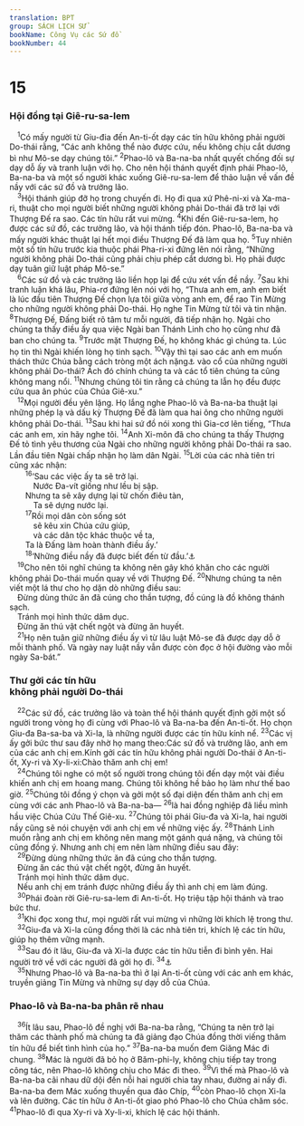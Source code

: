 ```yaml
---
translation: BPT
group: SÁCH LỊCH SỬ
bookName: Công Vụ các Sứ đồ 
bookNumber: 44
---
```


<div class="title"><h1>15</h1><h3>Hội đồng tại Giê-ru-sa-lem</h3></div>
<span class="verse cong_15_1"> <sup>1</sup>Có mấy người từ Giu-đia đến An-ti-ốt dạy các tín hữu không phải người Do-thái rằng, “Các anh không thể nào được cứu, nếu không chịu cắt dương bì như Mô-se dạy chúng tôi.”</span>
<span class="verse cong_15_2"><sup>2</sup>Phao-lô và Ba-na-ba nhất quyết chống đối sự dạy dỗ ấy và tranh luận với họ. Cho nên hội thánh quyết định phái Phao-lô, Ba-na-ba và một số người khác xuống Giê-ru-sa-lem để thảo luận về vấn đề nầy với các sứ đồ và trưởng lão.<br/></span>
<span class="verse cong_15_3"> <sup>3</sup>Hội thánh giúp đỡ họ trong chuyến đi. Họ đi qua xứ Phê-ni-xi và Xa-ma-ri, thuật cho mọi người biết những người không phải Do-thái đã trở lại với Thượng Đế ra sao. Các tín hữu rất vui mừng.</span>
<span class="verse cong_15_4"><sup>4</sup>Khi đến Giê-ru-sa-lem, họ được các sứ đồ, các trưởng lão, và hội thánh tiếp đón. Phao-lô, Ba-na-ba và mấy người khác thuật lại hết mọi điều Thượng Đế đã làm qua họ.</span>
<span class="verse cong_15_5"><sup>5</sup>Tuy nhiên một số tín hữu trước kia thuộc phái Pha-ri-xi đứng lên nói rằng, “Những người không phải Do-thái cũng phải chịu phép cắt dương bì. Họ phải được dạy tuân giữ luật pháp Mô-se.”<br/></span>
<span class="verse cong_15_6"> <sup>6</sup>Các sứ đồ và các trưởng lão liền họp lại để cứu xét vấn đề nầy.</span>
<span class="verse cong_15_7"><sup>7</sup>Sau khi tranh luận khá lâu, Phia-rơ đứng lên nói với họ, “Thưa anh em, anh em biết là lúc đầu tiên Thượng Đế chọn lựa tôi giữa vòng anh em, để rao Tin Mừng cho những người không phải Do-thái. Họ nghe Tin Mừng từ tôi và tin nhận.</span>
<span class="verse cong_15_8"><sup>8</sup>Thượng Đế, Đấng biết rõ tâm tư mỗi người, đã tiếp nhận họ. Ngài cho chúng ta thấy điều ấy qua việc Ngài ban Thánh Linh cho họ cũng như đã ban cho chúng ta.</span>
<span class="verse cong_15_9"><sup>9</sup>Trước mặt Thượng Đế, họ không khác gì chúng ta. Lúc họ tin thì Ngài khiến lòng họ tinh sạch.</span>
<span class="verse cong_15_10"><sup>10</sup>Vậy thì tại sao các anh em muốn thách thức Chúa bằng cách tròng một ách nặng<a data-toggle="tooltip" data-placement="bottom" title="Hay “gánh nặng” nghĩa là luật lệ Do-thái. Một số người Do-thái tìm cách buộc nhưng tín hữu không phải Do-thái tuân theo luật lệ của họ.">⚓</a> vào cổ của những người không phải Do-thái? Ách đó chính chúng ta và các tổ tiên chúng ta cũng không mang nổi.</span>
<span class="verse cong_15_11"><sup>11</sup>Nhưng chúng tôi tin rằng cả chúng ta lẫn họ đều được cứu qua ân phúc của Chúa Giê-xu.”<br/></span>
<span class="verse cong_15_12"> <sup>12</sup>Mọi người đều yên lặng. Họ lắng nghe Phao-lô và Ba-na-ba thuật lại những phép lạ và dấu kỳ Thượng Đế đã làm qua hai ông cho những người không phải Do-thái.</span>
<span class="verse cong_15_13"><sup>13</sup>Sau khi hai sứ đồ nói xong thì Gia-cơ lên tiếng, “Thưa các anh em, xin hãy nghe tôi.</span>
<span class="verse cong_15_14"><sup>14</sup>Anh Xi-môn đã cho chúng ta thấy Thượng Đế tỏ tình yêu thương của Ngài cho những người không phải Do-thái ra sao. Lần đầu tiên Ngài chấp nhận họ làm dân Ngài.</span>
<span class="verse cong_15_15"><sup>15</sup>Lời của các nhà tiên tri cũng xác nhận:<br/></span>
<span class="verse cong_15_16">  <sup>16</sup>‘Sau các việc ấy ta sẽ trở lại.<br/>   Nước Đa-vít giống như lều bị sập.<br/>  Nhưng ta sẽ xây dựng lại từ chốn điêu tàn,<br/>   Ta sẽ dựng nước lại.<br/></span>
<span class="verse cong_15_17">  <sup>17</sup>Rồi mọi dân còn sống sót<br/>   sẽ kêu xin Chúa cứu giúp,<br/>   và các dân tộc khác thuộc về ta,<br/>  Ta là Đấng làm hoàn thành điều ấy.’<br/></span>
<span class="verse cong_15_18">  <sup>18</sup>‘Những điều nầy đã được biết đến từ đầu.’<a data-toggle="tooltip" data-placement="bottom" title="Trích Am 9:11-12.">⚓</a><br/></span>
<span class="verse cong_15_19"> <sup>19</sup>Cho nên tôi nghĩ chúng ta không nên gây khó khăn cho các người không phải Do-thái muốn quay về với Thượng Đế.</span>
<span class="verse cong_15_20"><sup>20</sup>Nhưng chúng ta nên viết một lá thư cho họ dặn dò những điều sau:<br/> Đừng dùng thức ăn đã cúng cho thần tượng, đồ cúng là đồ không thánh sạch.<br/> Tránh mọi hình thức dâm dục.<br/> Đừng ăn thú vật chết ngột và đừng ăn huyết.<br/></span>
<span class="verse cong_15_21"> <sup>21</sup>Họ nên tuân giữ những điều ấy vì từ lâu luật Mô-se đã được dạy dỗ ở mỗi thành phố. Và ngày nay luật nầy vẫn được còn đọc ở hội đường vào mỗi ngày Sa-bát.”<br/></span>
<div class="title"><h3>Thư gởi các tín hữu<br/>không phải người Do-thái</h3></div>
<span class="verse cong_15_22"> <sup>22</sup>Các sứ đồ, các trưởng lão và toàn thể hội thánh quyết định gởi một số người trong vòng họ đi cùng với Phao-lô và Ba-na-ba đến An-ti-ốt. Họ chọn Giu-đa Ba-sa-ba và Xi-la, là những người được các tín hữu kính nể.</span>
<span class="verse cong_15_23"><sup>23</sup>Các vị ấy gởi bức thư sau đây nhờ họ mang theo:Các sứ đồ và trưởng lão, anh em của các anh chị em.Kính gởi các tín hữu không phải người Do-thái ở An-ti-ốt, Xy-ri và Xy-li-xi:Chào thăm anh chị em!<br/></span>
<span class="verse cong_15_24"> <sup>24</sup>Chúng tôi nghe có một số người trong chúng tôi đến dạy một vài điều khiến anh chị em hoang mang. Chúng tôi không hề bảo họ làm như thế bao giờ.</span>
<span class="verse cong_15_25"><sup>25</sup>Chúng tôi đồng ý chọn và gởi một số đại diện đến thăm anh chị em cùng với các anh Phao-lô và Ba-na-ba—</span>
<span class="verse cong_15_26"><sup>26</sup>là hai đồng nghiệp đã liều mình hầu việc Chúa Cứu Thế Giê-xu.</span>
<span class="verse cong_15_27"><sup>27</sup>Chúng tôi phái Giu-đa và Xi-la, hai người nầy cũng sẽ nói chuyện với anh chị em về những việc ấy.</span>
<span class="verse cong_15_28"><sup>28</sup>Thánh Linh muốn rằng anh chị em không nên mang một gánh quá nặng, và chúng tôi cũng đồng ý. Nhưng anh chị em nên làm những điều sau đây:<br/></span>
<span class="verse cong_15_29"> <sup>29</sup>Đừng dùng những thức ăn đã cúng cho thần tượng.<br/> Đừng ăn các thú vật chết ngột, đừng ăn huyết.<br/> Tránh mọi hình thức dâm dục.<br/> Nếu anh chị em tránh được những điều ấy thì anh chị em làm đúng.<br/></span>
<span class="verse cong_15_30"> <sup>30</sup>Phái đoàn rời Giê-ru-sa-lem đi An-ti-ốt. Họ triệu tập hội thánh và trao bức thư.<br/></span>
<span class="verse cong_15_31"> <sup>31</sup>Khi đọc xong thư, mọi người rất vui mừng vì những lời khích lệ trong thư.<br/></span>
<span class="verse cong_15_32"> <sup>32</sup>Giu-đa và Xi-la cũng đồng thời là các nhà tiên tri, khích lệ các tín hữu, giúp họ thêm vững mạnh.<br/></span>
<span class="verse cong_15_33"> <sup>33</sup>Sau đó ít lâu, Giu-đa và Xi-la được các tín hữu tiễn đi bình yên. Hai người trở về với các người đã gởi họ đi.</span>
<span class="verse cong_15_34"><sup>34</sup><a data-toggle="tooltip" data-placement="bottom" title="Vài bản Hi-lạp thêm câu 34: “… nhưng Xi-la quyết định ở lại đó.”">⚓</a><br/></span>
<span class="verse cong_15_35"> <sup>35</sup>Nhưng Phao-lô và Ba-na-ba thì ở lại An-ti-ốt cùng với các anh em khác, truyền giảng Tin Mừng và những sự dạy dỗ của Chúa.<br/></span>
<div class="title"><h3>Phao-lô và Ba-na-ba phân rẽ nhau</h3></div>
<span class="verse cong_15_36"> <sup>36</sup>Ít lâu sau, Phao-lô đề nghị với Ba-na-ba rằng, “Chúng ta nên trở lại thăm các thành phố mà chúng ta đã giảng đạo Chúa đồng thời viếng thăm tín hữu để biết tình hình của họ.”</span>
<span class="verse cong_15_37"><sup>37</sup>Ba-na-ba muốn đem Giăng Mác đi chung.</span>
<span class="verse cong_15_38"><sup>38</sup>Mác là người đã bỏ họ ở Băm-phi-ly, không chịu tiếp tay trong công tác, nên Phao-lô không chịu cho Mác đi theo.</span>
<span class="verse cong_15_39"><sup>39</sup>Vì thế mà Phao-lô và Ba-na-ba cãi nhau dữ dội đến nỗi hai người chia tay nhau, đường ai nấy đi. Ba-na-ba đem Mác xuống thuyền qua đảo Chíp,</span>
<span class="verse cong_15_40"><sup>40</sup>còn Phao-lô chọn Xi-la và lên đường. Các tín hữu ở An-ti-ốt giao phó Phao-lô cho Chúa chăm sóc.</span>
<span class="verse cong_15_41"><sup>41</sup>Phao-lô đi qua Xy-ri và Xy-li-xi, khích lệ các hội thánh.<br/></span>
